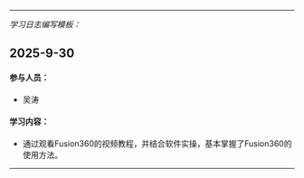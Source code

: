 
---
*学习日志编写模板：*

## 2025-9-30

#### 参与人员：

- 吴涛
#### 学习内容：

- 通过观看Fusion360的视频教程，并结合软件实操，基本掌握了Fusion360的使用方法。

---


